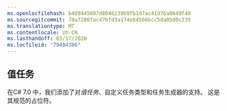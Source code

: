 ```yaml
---
ms.openlocfilehash: b489445607d8046239b9fb1d7ac41d76a0649f48
ms.sourcegitcommit: 70a7286fac47bfd3a174e84566bcc5da05d0c235
ms.translationtype: MT
ms.contentlocale: zh-CN
ms.lasthandoff: 03/17/2020
ms.locfileid: "79484386"
---
```

## <a name="value-task"></a>值任务

在C# 7.0 中，我们添加了对*值任务*、自定义任务类型和任务生成器的支持。  这是其规范的占位符。
